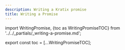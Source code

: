 ```yaml
---
description: Writing a Kratix promise
title: Writing a Promise
---
```

import WritingPromise, {toc as WritingPromiseTOC} from '../../_partials/_writing-a-promise.md';

<WritingPromise />

<!--
    Workaround for ToC of imported content
    See https://github.com/facebook/docusaurus/issues/3915#issuecomment-896193142
-->
export const toc = [...WritingPromiseTOC];